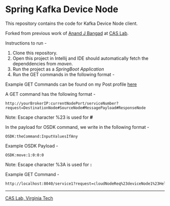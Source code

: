 # Spring Kafka Device Node

This repository contains the code for Kafka Device Node client.

Forked from previous work of [Anand J Bangad](https://github.com/anandjbangad/Spring-Kafka-Device-Node-String) at [CAS Lab](https://caslab.ece.vt.edu/).

Instructions to run -
1. Clone this repository.
2. Open this project in Intellij and IDE should automatically fetch the dependdencies from *maven*.
3. Run the project as a *SpringBoot Application* 
4. Run the GET commands in the following format - 

Example GET Commands can be found on my Post profile [here](https://documenter.getpostman.com/view/7078648/S1LwynQh)

A GET command has the following format -

```
http://yourBrokerIP:currentNodePort/serviceNumber?request=DestinationNode#SourceNode#MessagePayload#ResponseNode
```
Note: Escape character %23 is used for **#**

In the payload for OSDK command, we write in the following format - 
```
OSDK:theCommand:InputValuesIfAny
```

Example OSDK Payload - 
```
OSDK:move:1:0:0:0
```
Note: Escape character %3A is used for **:**

Example GET Command - 

```sh
http://localhost:8040/service1?request=cloudNodeReq%23deviceNode1%23HelloFromDeviceNode%23deviceNodeResp1
```

-------------------
 [CAS Lab, Virginia Tech](https://caslab.ece.vt.edu/)

